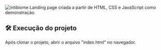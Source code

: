 ![intibiome](https://user-images.githubusercontent.com/69354215/160174642-2e2b3673-e22c-413a-bf3a-7773fabb803a.png)
Landing page criada a partir de HTML, CSS e JavaScript como demonstração.

## 🛠️ Execução do projeto
Após clonar o projeto, abrir o arquivo "index.html" no navegador.
